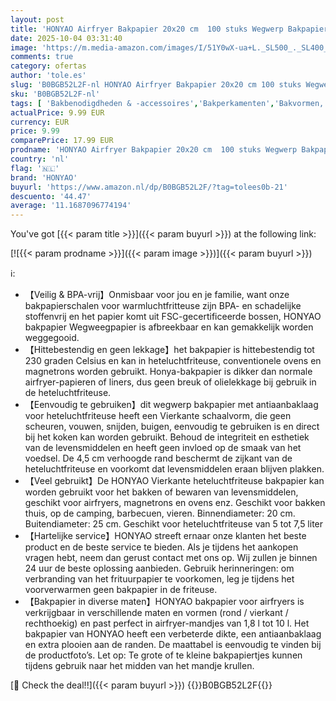 ```yaml
---
layout: post
title: 'HONYAO Airfryer Bakpapier 20x20 cm  100 stuks Wegwerp Bakpapier XXL voor Hetelucht Friteuse 5-7 5 L  non-stick Air Fryer Papieren Voeringen voor Frituren  Bakken  Braden en Oliebestendig - Vierkante'
date: 2025-10-04 03:31:40
image: 'https://m.media-amazon.com/images/I/51Y0wX-ua+L._SL500_._SL400_.jpg'
comments: true
category: ofertas
author: 'tole.es'
slug: 'B0BGB52L2F-nl HONYAO Airfryer Bakpapier 20x20 cm 100 stuks Wegwerp...'
sku: 'B0BGB52L2F-nl'
tags: [ 'Bakbenodigdheden & -accessoires','Bakperkamenten','Bakvormen, platen & accessoires','Keuken & eetkamer','Wonen & keuken','honyao','🇳🇱', ]
actualPrice: 9.99 EUR
currency: EUR
price: 9.99
comparePrice: 17.99 EUR
prodname: 'HONYAO Airfryer Bakpapier 20x20 cm  100 stuks Wegwerp Bakpapier XXL voor Hetelucht Friteuse 5-7 5 L  non-stick Air Fryer Papieren Voeringen voor Frituren  Bakken  Braden en Oliebestendig - Vierkante'
country: 'nl'
flag: '🇳🇱'
brand: 'HONYAO'
buyurl: 'https://www.amazon.nl/dp/B0BGB52L2F/?tag=tolees0b-21'
descuento: '44.47'
average: '11.1687096774194'
---
```


You've got [{{< param title >}}]({{< param buyurl >}}) at the following link:

[![{{< param prodname >}}]({{< param image >}})]({{< param buyurl >}})

ℹ️:

- 【Veilig & BPA-vrij】Onmisbaar voor jou en je familie, want onze bakpapierschalen voor warmluchtfritteuse zijn BPA- en schadelijke stoffenvrij en het papier komt uit FSC-gecertificeerde bossen, HONYAO bakpapier Wegweegpapier is afbreekbaar en kan gemakkelijk worden weggegooid.
- 【Hittebestendig en geen lekkage】het bakpapier is hittebestendig tot 230 graden Celsius en kan in heteluchtfriteuse, conventionele ovens en magnetrons worden gebruikt. Honya-bakpapier is dikker dan normale airfryer-papieren of liners, dus geen breuk of olielekkage bij gebruik in de heteluchtfriteuse.
- 【Eenvoudig te gebruiken】dit wegwerp bakpapier met antiaanbaklaag voor heteluchtfriteuse heeft een Vierkante schaalvorm, die geen scheuren, vouwen, snijden, buigen, eenvoudig te gebruiken is en direct bij het koken kan worden gebruikt. Behoud de integriteit en esthetiek van de levensmiddelen en heeft geen invloed op de smaak van het voedsel. De 4,5 cm verhoogde rand beschermt de zijkant van de heteluchtfriteuse en voorkomt dat levensmiddelen eraan blijven plakken.
- 【Veel gebruikt】De HONYAO Vierkante heteluchtfriteuse bakpapier kan worden gebruikt voor het bakken of bewaren van levensmiddelen, geschikt voor airfryers, magnetrons en ovens enz. Geschikt voor bakken thuis, op de camping, barbecuen, vieren. Binnendiameter: 20 cm. Buitendiameter: 25 cm. Geschikt voor heteluchtfriteuse van 5 tot 7,5 liter
- 【Hartelijke service】HONYAO streeft ernaar onze klanten het beste product en de beste service te bieden. Als je tijdens het aankopen vragen hebt, neem dan gerust contact met ons op. Wij zullen je binnen 24 uur de beste oplossing aanbieden. Gebruik herinneringen: om verbranding van het frituurpapier te voorkomen, leg je tijdens het voorverwarmen geen bakpapier in de friteuse.
- 【Bakpapier in diverse maten】HONYAO bakpapier voor airfryers is verkrijgbaar in verschillende maten en vormen (rond / vierkant / rechthoekig) en past perfect in airfryer-mandjes van 1,8 l tot 10 l. Het bakpapier van HONYAO heeft een verbeterde dikte, een antiaanbaklaag en extra plooien aan de randen. De maattabel is eenvoudig te vinden bij de productfoto’s. Let op: Te grote of te kleine bakpapiertjes kunnen tijdens gebruik naar het midden van het mandje krullen.

[🛒 Check the deal!!]({{< param buyurl >}})
{{<world>}}B0BGB52L2F{{</world>}}

